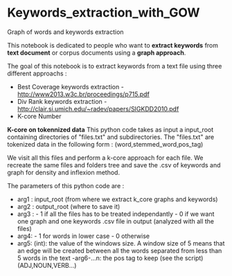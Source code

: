 # Keywords_extraction_with_GOW
Graph of words and keywords extraction 

This notebook is dedicated to people who want to **extract keywords** from **text document** or corpus documents using a **graph approach**.

The goal of this notebook is to extract keywords from a text file using three different approachs :
- Best Coverage keywords extraction - http://www2013.w3c.br/proceedings/p715.pdf
- Div Rank keywords extraction - http://clair.si.umich.edu/~radev/papers/SIGKDD2010.pdf
- K-core Number 


**K-core on tokennized data**
This python code takes as input a input_root containing directories of "files.txt" and subdirectories.
The "files.txt" are tokenized data in the following form : (word,stemmed_word,pos_tag)

We visit all this files and perform a k-core approach for each file. 
We recreate the same files and folders tree and save the .csv of keywords and graph for density and inflexion method.

The parameters of this python code are :
- arg1 : input_root (from where we extract k_core graphs and keywords)
- arg2 : output_root (where to save it)
- arg3 : 
            - 1 if all the files has to be treated independantly
            - 0 if we want one graph and one keywords .csv file in output (analyzed with all the files)
- arg4: 
            - 1 for words in lower case
            - 0 otherwise
- arg5: (int): the value of the windows size. A window size of 5 means that an edge will be created between all the words separated 
               from less than 5 words in the text
-arg6-...n: the pos tag to keep (see the script) (ADJ,NOUN,VERB...)
